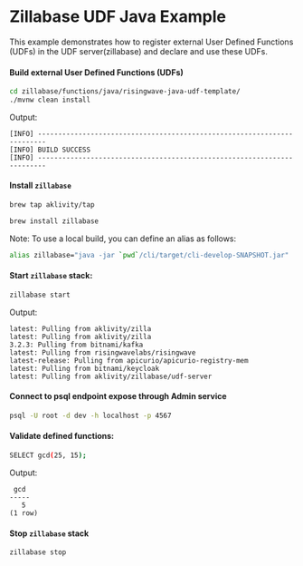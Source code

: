 # Zillabase UDF Java Example

This example demonstrates how to register external User Defined Functions (UDFs) in the UDF server(zillabase) and declare and use these UDFs.

#### Build external User Defined Functions (UDFs)

```bash
cd zillabase/functions/java/risingwave-java-udf-template/
./mvnw clean install
```

Output:

```text
[INFO] ------------------------------------------------------------------------
[INFO] BUILD SUCCESS
[INFO] ------------------------------------------------------------------------
```

#### Install `zillabase`

```bash
brew tap aklivity/tap

brew install zillabase
```

Note: To use a local build, you can define an alias as follows:

```bash
alias zillabase="java -jar `pwd`/cli/target/cli-develop-SNAPSHOT.jar"
```

#### Start `zillabase` stack:

```bash
zillabase start
```

Output:

```text
latest: Pulling from aklivity/zilla
latest: Pulling from aklivity/zilla
3.2.3: Pulling from bitnami/kafka
latest: Pulling from risingwavelabs/risingwave
latest-release: Pulling from apicurio/apicurio-registry-mem
latest: Pulling from bitnami/keycloak
latest: Pulling from aklivity/zillabase/udf-server
```

#### Connect to psql endpoint expose through Admin service

```bash
psql -U root -d dev -h localhost -p 4567
```

#### Validate defined functions:

```bash
SELECT gcd(25, 15);
```

Output:

```text
 gcd
-----
   5
(1 row)
```

#### Stop `zillabase` stack

```bash
zillabase stop
```
